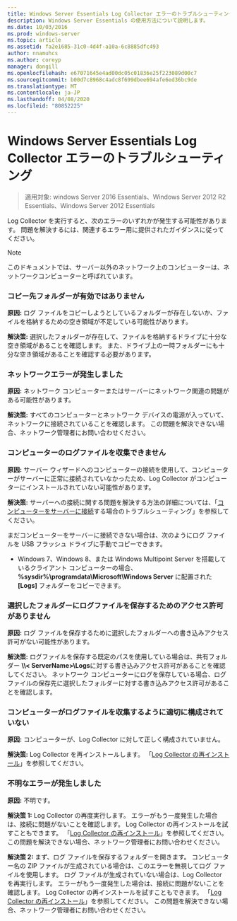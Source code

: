 ```yaml
---
title: Windows Server Essentials Log Collector エラーのトラブルシューティング
description: Windows Server Essentials の使用方法について説明します。
ms.date: 10/03/2016
ms.prod: windows-server
ms.topic: article
ms.assetid: fa2e1685-31c0-4d4f-a10a-6c8885dfc493
author: nnamuhcs
ms.author: coreyp
manager: dongill
ms.openlocfilehash: e67071645e4ad00dc05c01836e25f223089d00c7
ms.sourcegitcommit: b00d7c8968c4adc8f699dbee694afe6ed36bc9de
ms.translationtype: MT
ms.contentlocale: ja-JP
ms.lasthandoff: 04/08/2020
ms.locfileid: "80852225"
---
```

# <a name="troubleshoot-windows-server-essentials-log-collector-errors"></a>Windows Server Essentials Log Collector エラーのトラブルシューティング

>適用対象: windows Server 2016 Essentials、Windows Server 2012 R2 Essentials、Windows Server 2012 Essentials

Log Collector を実行すると、次のエラーのいずれかが発生する可能性があります。 問題を解決するには、関連するエラー用に提供されたガイダンスに従ってください。  
  
> [!NOTE]
> このドキュメントでは、サーバー以外のネットワーク上のコンピューターは、ネットワークコンピューターと呼ばれています。
  
###  <a name="the-destination-folder-is-not-valid"></a><a name="BKMK_TheDestinationFolderIsNotValid"></a>コピー先フォルダーが有効ではありません  
 **原因:** ログ ファイルをコピーしようとしているフォルダーが存在しないか、ファイルを格納するための空き領域が不足している可能性があります。  
  
 **解決策:** 選択したフォルダーが存在して、ファイルを格納するドライブに十分な空き領域があることを確認します。 また、ドライブ上の一時フォルダーにも十分な空き領域があることを確認する必要があります。  
  
###  <a name="a-network-error-has-occurred"></a><a name="BKMK_ANetworkErrorHasOccurred"></a>ネットワークエラーが発生しました  
 **原因:** ネットワーク コンピューターまたはサーバーにネットワーク関連の問題がある可能性があります。  
  
 **解決策:** すべてのコンピューターとネットワーク デバイスの電源が入っていて、ネットワークに接続されていることを確認します。 この問題を解決できない場合、ネットワーク管理者にお問い合わせください。  
  
###  <a name="cannot-collect-log-files-for-the-computer"></a><a name="BKMK_CannotCollectLogFiles"></a>コンピューターのログファイルを収集できません  
 **原因:** サーバー ウィザードへのコンピューターの接続を使用して、コンピューターがサーバーに正常に接続されていなかったため、Log Collector がコンピューターにインストールされていない可能性があります。  
  
 **解決策:** サーバーへの接続に関する問題を解決する方法の詳細については、「[コンピューターをサーバーに接続](https://go.microsoft.com/fwlink/p/?LinkID=241492)する場合のトラブルシューティング」を参照してください。  
  
 まだコンピューターをサーバーに接続できない場合は、次のようにログ ファイルを USB フラッシュ ドライブに手動でコピーできます。  
  
-   Windows 7、Windows 8、または Windows Multipoint Server を搭載しているクライアント コンピューターの場合、 **%sysdir%\programdata\Microsoft\Windows Server** に配置された **[Logs]** フォルダーをコピーできます。  
  
###  <a name="you-do-not-have-permission-to-save-the-log-files-to-the-selected-folder"></a><a name="BKMK_YouDoNotHavePermission"></a>選択したフォルダーにログファイルを保存するためのアクセス許可がありません  
 **原因:** ログ ファイルを保存するために選択したフォルダーへの書き込みアクセス許可がない可能性があります。  
  
 **解決策:** ログファイルを保存する既定のパスを使用している場合は、共有フォルダー **\\\\< ServerName\>\Logs**に対する書き込みアクセス許可があることを確認してください。 ネットワーク コンピューターにログを保存している場合、ログ ファイルの保存先に選択したフォルダーに対する書き込みアクセス許可があることを確認します。  
  
###  <a name="the-computer-is-not-configured-properly-to-collect-the-log-files"></a><a name="BKMK_TheComputerIsNotConfiguredProperly"></a>コンピューターがログファイルを収集するように適切に構成されていない  
 **原因:** コンピューターが、Log Collector に対して正しく構成されていません。  
  
 **解決策:** Log Collector を再インストールします。 「[Log Collector の再インストール](Install-the-Windows-Server-Essentials-Log-Collector.md#BKMK_Reinstall)」を参照してください。  
  
###  <a name="an-unknown-error-occurred"></a><a name="BKMK_AnUnknownErrorOccurred"></a>不明なエラーが発生しました  
 **原因:** 不明です。  
  
 **解決策 1:** Log Collector の再度実行します。 エラーがもう一度発生した場合は、接続に問題がないことを確認します。 Log Collector の再インストールを試すこともできます。 「[Log Collector の再インストール](Install-the-Windows-Server-Essentials-Log-Collector.md#BKMK_Reinstall)」を参照してください。 この問題を解決できない場合、ネットワーク管理者にお問い合わせください。  
  
 **解決策 2:** まず、ログ ファイルを保存するフォルダーを開きます。 コンピューター名の ZIP ファイルが生成されている場合は、このエラーを無視してログ ファイルを使用します。 ログ ファイルが生成されていない場合は、Log Collector を再実行します。 エラーがもう一度発生した場合は、接続に問題がないことを確認します。 Log Collector の再インストールを試すこともできます。 「[Log Collector の再インストール](Install-the-Windows-Server-Essentials-Log-Collector.md#BKMK_Reinstall)」を参照してください。 この問題を解決できない場合、ネットワーク管理者にお問い合わせください。